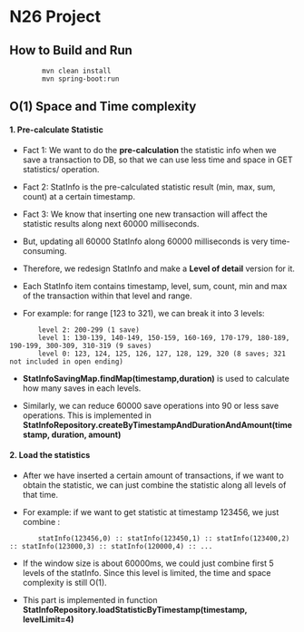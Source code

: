 # N26 Project

## How to Build and Run
```
        mvn clean install
        mvn spring-boot:run
```

## O(1) Space and Time complexity

#### 1. Pre-calculate Statistic

- Fact 1: We want to do the **pre-calculation** the statistic info when we save a transaction to DB, so that we can use less time and space in GET statistics/ operation.
- Fact 2: StatInfo is the pre-calculated statistic result (min, max, sum, count) at a certain timestamp.
- Fact 3: We know that inserting one new transaction will affect the statistic results along next 60000 milliseconds.
- But, updating all 60000 StatInfo along 60000 milliseconds is very time-consuming.
- Therefore, we redesign StatInfo and make a **Level of detail** version for it.
- Each StatInfo item contains timestamp, level, sum, count, min and max of the transaction within that level and range.

- For example: for range [123 to 321), we can break it into 3 levels:
```
       level 2: 200-299 (1 save)
       level 1: 130-139, 140-149, 150-159, 160-169, 170-179, 180-189, 190-199, 300-309, 310-319 (9 saves)
       level 0: 123, 124, 125, 126, 127, 128, 129, 320 (8 saves; 321 not included in open ending)
```
- **StatInfoSavingMap.findMap(timestamp,duration)** is used to calculate how many saves in each levels.

- Similarly, we can reduce 60000 save operations into 90 or less save operations. This is implemented in **StatInfoRepository.createByTimestampAndDurationAndAmount(timestamp, duration, amount)**

#### 2. Load the statistics
- After we have inserted a certain amount of transactions, if we want to obtain the statistic, we can just combine the statistic along all levels of that time.

- For example: if we want to get statistic at timestamp 123456, we just combine :
```
       statInfo(123456,0) :: statInfo(123450,1) :: statInfo(123400,2) :: statInfo(123000,3) :: statInfo(120000,4) :: ...
```
- If the window size is about 60000ms, we could just combine first 5 levels of the statInfo. Since this level is limited, the time and space complexity is still O(1).
   
- This part is implemented in function **StatInfoRepository.loadStatisticByTimestamp(timestamp, levelLimit=4)**


